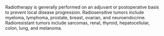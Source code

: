 Radiotherapy is generally performed on an adjuvant or postoperative basis to prevent local disease progression. Radiosensitive tumors include myeloma, lymphoma, prostate, breast, ovarian, and neuroendocrine. Radioresistant tumors include sarcomas, renal, thyroid, hepatocellular, colon, lung, and melanoma.